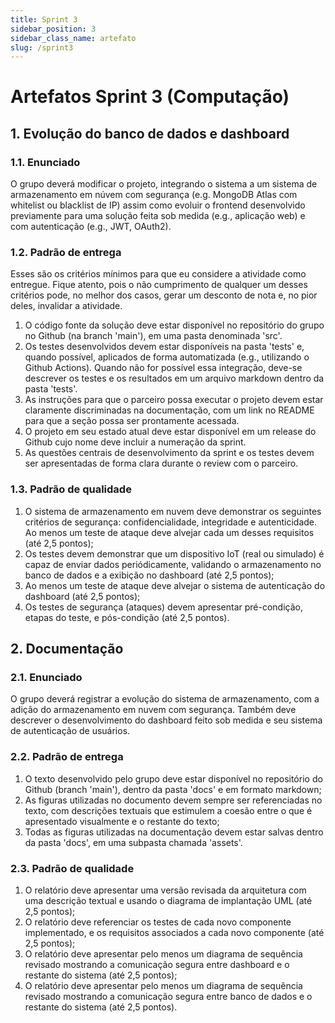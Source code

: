 ```yaml
---
title: Sprint 3
sidebar_position: 3
sidebar_class_name: artefato
slug: /sprint3
---
```


# Artefatos Sprint 3 (Computação)

## 1. Evolução do banco de dados e dashboard

### 1.1. Enunciado

O grupo deverá modificar o projeto, integrando o sistema a um sistema de
armazenamento em núvem com segurança (e.g. MongoDB Atlas com whitelist ou
blacklist de IP) assim como evoluir o frontend desenvolvido previamente para
uma solução feita sob medida (e.g., aplicação web) e com autenticação (e.g.,
JWT, OAuth2).

### 1.2. Padrão de entrega

Esses são os critérios mínimos para que eu considere a atividade como entregue.
Fique atento, pois o não cumprimento de qualquer um desses critérios pode, no
melhor dos casos, gerar um desconto de nota e, no pior deles, invalidar a
atividade.

1. O código fonte da solução deve estar disponível no repositório do grupo no
   Github (na branch 'main'), em uma pasta denominada 'src'.
2. Os testes desenvolvidos devem estar disponíveis na pasta 'tests' e, quando
   possível, aplicados de forma automatizada (e.g., utilizando o Github
   Actions). Quando não for possível essa integração, deve-se descrever os
   testes e os resultados em um arquivo markdown dentro da pasta 'tests'. 
3. As instruções para que o parceiro possa executar o projeto devem estar
   claramente discriminadas na documentação, com um link no README para que a
   seção possa ser prontamente acessada.
4. O projeto em seu estado atual deve estar disponível em um release do Github
   cujo nome deve incluir a numeração da sprint.
5. As questões centrais de desenvolvimento da sprint e os testes devem ser
   apresentadas de forma clara durante o review com o parceiro.

### 1.3. Padrão de qualidade

1. O sistema de armazenamento em nuvem deve demonstrar os seguintes critérios
   de segurança: confidencialidade, integridade e autenticidade. Ao menos um
   teste de ataque deve alvejar cada um desses requisitos (até 2,5 pontos);
2. Os testes devem demonstrar que um dispositivo IoT (real ou simulado) é capaz
de enviar dados periódicamente, validando o armazenamento no banco de dados e a
exibição no dashboard (até 2,5 pontos);
3. Ao menos um teste de ataque deve alvejar o sistema de autenticação do
   dashboard (até 2,5 pontos);
4. Os testes de segurança (ataques) devem apresentar pré-condição, etapas do
   teste, e pós-condição (até 2,5 pontos).

## 2. Documentação 

### 2.1. Enunciado

O grupo deverá registrar a evolução do sistema de armazenamento, com a adição
do armazenamento em nuvem com segurança. Também deve descrever o
desenvolvimento do dashboard feito sob medida e seu sistema de autenticação de
usuários.

### 2.2. Padrão de entrega

1. O texto desenvolvido pelo grupo deve estar disponível no repositório do
   Github (branch 'main'), dentro da pasta 'docs' e em formato markdown;
2. As figuras utilizadas no documento devem sempre ser referenciadas no texto,
   com descrições textuais que estimulem a coesão entre o que é apresentado
   visualmente e o restante do texto;
3. Todas as figuras utilizadas na documentação devem estar salvas dentro da
   pasta 'docs', em uma subpasta chamada 'assets'.

### 2.3. Padrão de qualidade

1. O relatório deve apresentar uma versão revisada da arquitetura com uma
   descrição textual e usando o diagrama de implantação UML (até 2,5 pontos);
2. O relatório deve referenciar os testes de cada novo componente implementado,
   e os requisitos associados a cada novo componente (até 2,5 pontos);
3. O relatório deve apresentar pelo menos um diagrama de sequência revisado
   mostrando a comunicação segura entre dashboard e o restante do sistema (até
   2,5 pontos);
4. O relatório deve apresentar pelo menos um diagrama de sequência revisado
   mostrando a comunicação segura entre banco de dados e o restante do sistema
   (até 2,5 pontos).
